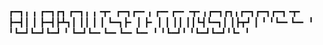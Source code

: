 ┏━┓╻  ╻     ┏━┓┏┓ ┏━┓╻ ╻╺┳╸   ┏━┓┏━╸╻  ┏━╸┏━╸╺┳╸╻┏━┓┏┓╻┏━┓┏━┓┏━┓╺┳╸
┣━┫┃  ┃     ┣━┫┣┻┓┃ ┃┃ ┃ ┃    ┗━┓┣╸ ┃  ┣╸ ┃   ┃ ┃┃ ┃┃┗┫┗━┓┃ ┃┣┳┛ ┃ 
╹ ╹┗━╸┗━╸   ╹ ╹┗━┛┗━┛┗━┛ ╹    ┗━┛┗━╸┗━╸┗━╸┗━╸ ╹ ╹┗━┛╹ ╹┗━┛┗━┛╹┗╸ ╹ 
